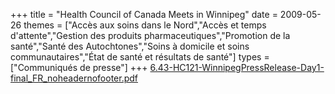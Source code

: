 +++
title = "Health Council of Canada Meets in Winnipeg"
date = 2009-05-26
themes = ["Accès aux soins dans le Nord","Accès et temps d'attente","Gestion des produits pharmaceutiques","Promotion de la santé","Santé des Autochtones","Soins à domicile et soins communautaires","État de santé et résultats de santé"]
types = ["Communiqués de presse"]
+++
[6.43-HC121-WinnipegPressRelease-Day1-final\_FR\_noheadernofooter.pdf](/files/6.43-HC121-WinnipegPressRelease-Day1-final_FR_noheadernofooter.pdf)
